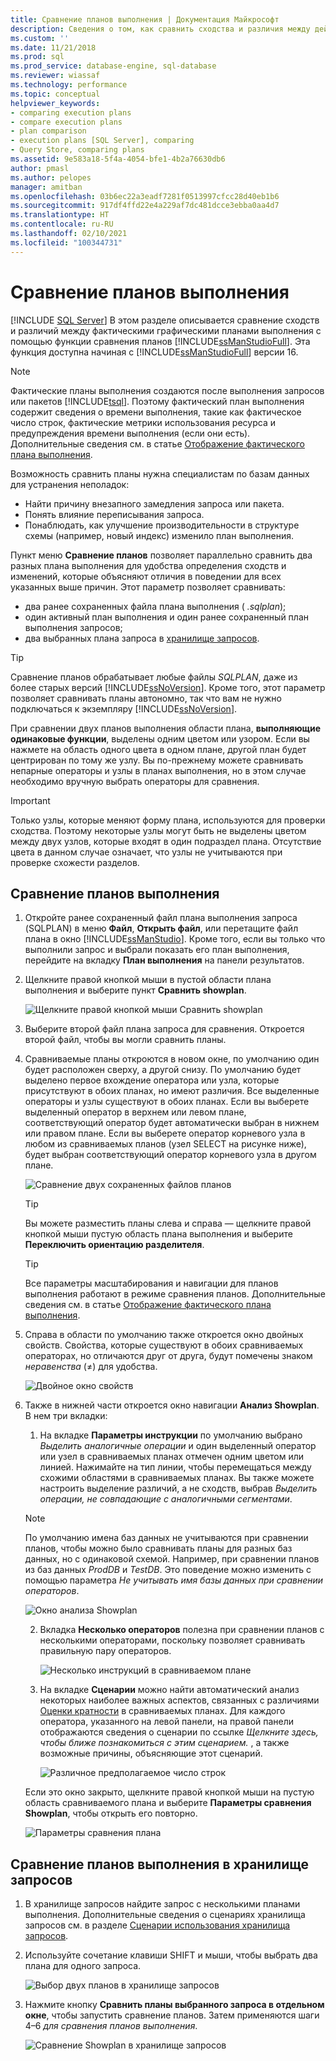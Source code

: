```yaml
---
title: Сравнение планов выполнения | Документация Майкрософт
description: Сведения о том, как сравнить сходства и различия между действительными графическими планами выполнения с помощью функции сравнения планов в SQL Server Management Studio.
ms.custom: ''
ms.date: 11/21/2018
ms.prod: sql
ms.prod_service: database-engine, sql-database
ms.reviewer: wiassaf
ms.technology: performance
ms.topic: conceptual
helpviewer_keywords:
- comparing execution plans
- compare execution plans
- plan comparison
- execution plans [SQL Server], comparing
- Query Store, comparing plans
ms.assetid: 9e583a18-5f4a-4054-bfe1-4b2a76630db6
author: pmasl
ms.author: pelopes
manager: amitban
ms.openlocfilehash: 03b6ec22a3eadf7281f0513997cfcc28d40eb1b6
ms.sourcegitcommit: 917df4ffd22e4a229af7dc481dcce3ebba0aa4d7
ms.translationtype: HT
ms.contentlocale: ru-RU
ms.lasthandoff: 02/10/2021
ms.locfileid: "100344731"
---
```

# <a name="compare-execution-plans"></a>Сравнение планов выполнения
 [!INCLUDE [SQL Server](../../includes/applies-to-version/sqlserver.md)]
В этом разделе описывается сравнение сходств и различий между фактическими графическими планами выполнения с помощью функции сравнения планов [!INCLUDE[ssManStudioFull](../../includes/ssmanstudiofull-md.md)]. Эта функция доступна начиная с [!INCLUDE[ssManStudioFull](../../includes/ssmanstudiofull-md.md)] версии 16.
  
> [!NOTE]
> Фактические планы выполнения создаются после выполнения запросов или пакетов [!INCLUDE[tsql](../../includes/tsql-md.md)]. Поэтому фактический план выполнения содержит сведения о времени выполнения, такие как фактическое число строк, фактические метрики использования ресурса и предупреждения времени выполнения (если они есть). Дополнительные сведения см. в статье [Отображение фактического плана выполнения](../../relational-databases/performance/display-an-actual-execution-plan.md).
  
Возможность сравнить планы нужна специалистам по базам данных для устранения неполадок:
-   Найти причину внезапного замедления запроса или пакета.
-   Понять влияние переписывания запроса.
-   Понаблюдать, как улучшение производительности в структуре схемы (например, новый индекс) изменило план выполнения.  
 
Пункт меню **Сравнение планов** позволяет параллельно сравнить два разных плана выполнения для удобства определения сходств и изменений, которые объясняют отличия в поведении для всех указанных выше причин. Этот параметр позволяет сравнивать:
- два ранее сохраненных файла плана выполнения ( *.sqlplan*);
- один активный план выполнения и один ранее сохраненный план выполнения запросов;
- два выбранных плана запроса в [хранилище запросов](../../relational-databases/performance/monitoring-performance-by-using-the-query-store.md).

> [!TIP]
> Сравнение планов обрабатывает любые файлы *SQLPLAN*, даже из более старых версий [!INCLUDE[ssNoVersion](../../includes/ssnoversion-md.md)]. Кроме того, этот параметр позволяет сравнивать планы автономно, так что вам не нужно подключаться к экземпляру [!INCLUDE[ssNoVersion](../../includes/ssnoversion-md.md)]. 

При сравнении двух планов выполнения области плана, **выполняющие одинаковые функции**, выделены одним цветом или узором. Если вы нажмете на область одного цвета в одном плане, другой план будет центрирован по тому же узлу. Вы по-прежнему можете сравнивать непарные операторы и узлы в планах выполнения, но в этом случае необходимо вручную выбрать операторы для сравнения.

> [!IMPORTANT]
> Только узлы, которые меняют форму плана, используются для проверки сходства. Поэтому некоторые узлы могут быть не выделены цветом между двух узлов, которые входят в один подраздел плана. Отсутствие цвета в данном случае означает, что узлы не учитываются при проверке схожести разделов.
  
## <a name="to-compare-execution-plans"></a>Сравнение планов выполнения
  
1.  Откройте ранее сохраненный файл плана выполнения запроса (SQLPLAN) в меню **Файл**, **Открыть файл**, или перетащите файл плана в окно [!INCLUDE[ssManStudio](../../includes/ssManStudio-md.md)]. Кроме того, если вы только что выполнили запрос и выбрали показать его план выполнения, перейдите на вкладку **План выполнения** на панели результатов. 

2.  Щелкните правой кнопкой мыши в пустой области плана выполнения и выберите пункт **Сравнить showplan**. 

    ![Щелкните правой кнопкой мыши Сравнить showplan](../../relational-databases/performance/media/plancomparisonmenuoption.png "Щелкните правой кнопкой мыши Сравнить Showplan")   

3.  Выберите второй файл плана запроса для сравнения. Откроется второй файл, чтобы вы могли сравнить планы.

4.  Сравниваемые планы откроются в новом окне, по умолчанию один будет расположен сверху, а другой снизу. По умолчанию будет выделено первое вхождение оператора или узла, которые присутствуют в обоих планах, но имеют различия. Все выделенные операторы и узлы существуют в обоих планах. Если вы выберете выделенный оператор в верхнем или левом плане, соответствующий оператор будет автоматически выбран в нижнем или правом плане. Если вы выберете оператор корневого узла в любом из сравниваемых планов (узел SELECT на рисунке ниже), будет выбран соответствующий оператор корневого узла в другом плане.

    ![Сравнение двух сохраненных файлов планов](../../relational-databases/performance/media/plancomparison-plans.png "Сравнение двух сохраненных файлов планов")  

     > [!TIP]
     > Вы можете разместить планы слева и справа — щелкните правой кнопкой мыши пустую область плана выполнения и выберите **Переключить ориентацию разделителя**.

     > [!TIP]
     > Все параметры масштабирования и навигации для планов выполнения работают в режиме сравнения планов. Дополнительные сведения см. в статье [Отображение фактического плана выполнения](../../relational-databases/performance/display-an-actual-execution-plan.md).

5.  Справа в области по умолчанию также откроется окно двойных свойств. Свойства, которые существуют в обоих сравниваемых операторах, но отличаются друг от друга, будут помечены знаком *неравенства* (&ne;) для удобства.

    ![Двойное окно свойств](../../relational-databases/performance/media/plancomparison-properties.png "Двойное окно свойств")  

6.  Также в нижней части откроется окно навигации **Анализ Showplan**. В нем три вкладки:

    1.  На вкладке **Параметры инструкции** по умолчанию выбрано *Выделить аналогичные операции* и один выделенный оператор или узел в сравниваемых планах отмечен одним цветом или линией. Нажимайте на тип линии, чтобы перемещаться между схожими областями в сравниваемых планах. Вы также можете настроить выделение различий, а не сходств, выбрав *Выделить операции, не совпадающие с аналогичными сегментами*. 
    
       > [!NOTE]
       > По умолчанию имена баз данных не учитываются при сравнении планов, чтобы можно было сравнивать планы для разных баз данных, но с одинаковой схемой. Например, при сравнении планов из баз данных *ProdDB* и *TestDB*. Это поведение можно изменить с помощью параметра *Не учитывать имя базы данных при сравнении операторов*.

       ![Окно анализа Showplan](../../relational-databases/performance/media/plancomparison-analysis.png "Окно анализа Showplan") 

    2.  Вкладка **Несколько операторов** полезна при сравнении планов с несколькими операторами, поскольку позволяет сравнивать правильную пару операторов.

        ![Несколько инструкций в сравниваемом плане](../../relational-databases/performance/media/plancomparison-multiple.png "Несколько инструкций в сравниваемом плане")  

    3.  На вкладке **Сценарии** можно найти автоматический анализ некоторых наиболее важных аспектов, связанных с различиями [Оценки кратности](../../relational-databases/performance/cardinality-estimation-sql-server.md) в сравниваемых планах. Для каждого оператора, указанного на левой панели, на правой панели отображаются сведения о сценарии по ссылке *Щелкните здесь, чтобы ближе познакомиться с этим сценарием.* , а также возможные причины, объясняющие этот сценарий. 

        ![Различное предполагаемое число строк](../../relational-databases/performance/media/plancomparison-scenarios.png "Различное предполагаемое число строк")  

    Если это окно закрыто, щелкните правой кнопкой мыши на пустую область сравниваемого плана и выберите **Параметры сравнения Showplan**, чтобы открыть его повторно.

    ![Параметры сравнения плана](../../relational-databases/performance/media/plancomparison-options.png "Параметры сравнения плана")  

## <a name="to-compare-execution-plans-in-query-store"></a>Сравнение планов выполнения в хранилище запросов

1.  В хранилище запросов найдите запрос с несколькими планами выполнения. Дополнительные сведения о сценариях хранилища запросов см. в разделе [Сценарии использования хранилища запросов](../../relational-databases/performance/query-store-usage-scenarios.md#identify-and-tune-top-resource-consuming-queries).

2.  Используйте сочетание клавиши SHIFT и мыши, чтобы выбрать два плана для одного запроса. 

    ![Выбор двух планов в хранилище запросов](../../relational-databases/performance/media/plancomparison-querystore.png "Выбор двух планов в хранилище запросов")   

3.  Нажмите кнопку **Сравнить планы выбранного запроса в отдельном окне**, чтобы запустить сравнение планов. Затем применяются шаги 4–6 *для сравнения планов выполнения*. 

    ![Сравнение Showplan в хранилище запросов](../../relational-databases/performance/media/plancomparison-querystoreoption.png "Сравнение Showplan в хранилище запросов") 
